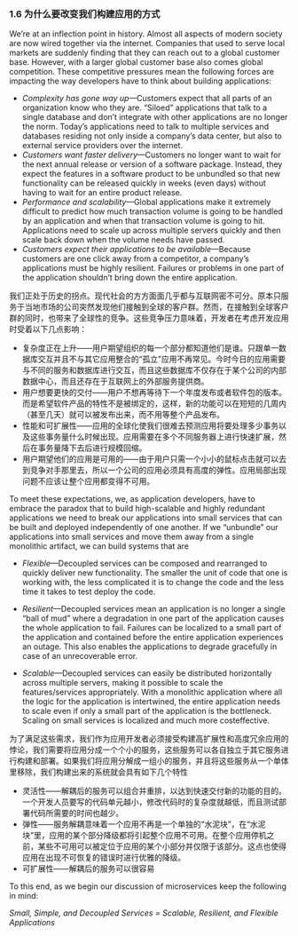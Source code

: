 ### 1.6 为什么要改变我们构建应用的方式

We’re at an inflection point in history. Almost all aspects of modern society are now wired together via the internet. Companies that used to serve local markets are suddenly finding that they can reach out to a global customer base. However, with a larger global customer base also comes global competition. These competitive pressures mean the following forces are impacting the way developers have to think about building applications:

* _Complexity has gone way up_—Customers expect that all parts of an organization know who they are. “Siloed” applications that talk to a single database and don’t integrate with other applications are no longer the norm. Today’s applications need to talk to multiple services and databases residing not only inside a company’s data center, but also to external service providers over the internet.
* _Customers want faster delivery_—Customers no longer want to wait for the next annual release or version of a software package. Instead, they expect the features in a software product to be unbundled so that new functionality can be released quickly in weeks \(even days\) without having to wait for an entire product release.
* _Performance and scalability_—Global applications make it extremely difficult to predict how much transaction volume is going to be handled by an application and when that transaction volume is going to hit. Applications need to scale up across multiple servers quickly and then scale back down when the volume needs have passed.
* _Customers expect their applications to be available_—Because customers are one click away from a competitor, a company’s applications must be highly resilient. Failures or problems in one part of the application shouldn’t bring down the entire application.

我们正处于历史的拐点。现代社会的方方面面几乎都与互联网密不可分。原本只服务于当地市场的公司突然发现他们接触到全球的客户群。然而，在接触到全球客户群的同时，也带来了全球性的竞争。这些竞争压力意味着，开发者在考虑开发应用时受着以下几点影响：

* 复杂度正在上升——用户期望组织的每一个部分都知道他们是谁。只跟单一数据库交互并且不与其它应用整合的“孤立”应用不再常见。今时今日的应用需要与不同的服务和数据库进行交互，而且这些数据库不仅存在于某个公司的内部数据中心，而且还存在于互联网上的外部服务提供商。
* 用户想要更快的交付——用户不想再等待下一个年度发布或者软件包的版本。而是希望软件产品的特性不是被绑定的，这样，新的功能可以在短短的几周内（甚至几天）就可以被发布出来，而不用等整个产品发布。
* 性能和可扩展性——应用的全球化使我们很难去预测应用将要处理多少事务以及这些事务量什么时候出现。应用需要在多个不同服务器上进行快速扩展，然后在事务量降下去后进行规模回缩。
* 用户期望他们的应用是可用的——由于用户只需一个小小的鼠标点击就可以去到竞争对手那里去，所以一个公司的应用必须具有高度的弹性。应用局部出现问题不应该让整个应用都变得不可用。

To meet these expectations, we, as application developers, have to embrace the paradox that to build high-scalable and highly redundant applications we need to break our applications into small services that can be built and deployed independently of one another. If we “unbundle” our applications into small services and move them away from a single monolithic artifact, we can build systems that are

* _Flexible_—Decoupled services can be composed and rearranged to quickly deliver new functionality. The smaller the unit of code that one is working with, the less complicated it is to change the code and the less time it takes to test deploy the code.

* _Resilient_—Decoupled services mean an application is no longer a single “ball of mud” where a degradation in one part of the application causes the whole application to fail. Failures can be localized to a small part of the application and contained before the entire application experiences an outage. This also enables the applications to degrade gracefully in case of an unrecoverable error.

* _Scalable_—Decoupled services can easily be distributed horizontally across multiple servers, making it possible to scale the features/services appropriately. With a monolithic application where all the logic for the application is intertwined, the entire application needs to scale even if only a small part of the application is the bottleneck. Scaling on small services is localized and much more costeffective.

为了满足这些需求，我们作为应用开发者必须接受构建高扩展性和高度冗余应用的悖论，我们需要将应用分成一个个小的服务，这些服务可以各自独立于其它服务进行构建和部署。如果我们将应用分解成一组小的服务，并且将这些服务从一个单体里移除，我们构建出来的系统就会具有如下几个特性

* 灵活性——解耦后的服务可以组合并重排，以达到快速交付新的功能的目的。一个开发人员要写的代码单元越小，修改代码时的复杂度就越低，而且测试部署代码所需要的时间也越少。
* 弹性——服务解耦意味着一个应用不再是一个单独的“水泥块”，在“水泥块”里，应用的某个部分降级都将引起整个应用不可用。在整个应用停机之前，某些不可用可以被定位于应用的某个小部分并仅限于该部分。这点也使得应用在出现不可恢复的错误时进行优雅的降级。
* 可扩展性——解耦后的服务可以很容易

To this end, as we begin our discussion of microservices keep the following in mind:

_Small, Simple, and Decoupled Services = Scalable, Resilient, and Flexible Applications_

